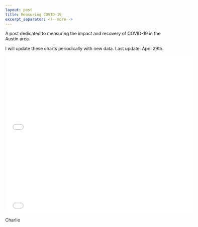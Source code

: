 ```yaml
---
layout: post
title: Measuring COVID-19
excerpt_separator: <!--more-->
---
```


A post dedicated to measuring the impact and recovery of COVID-19 in the Austin area. 

<!--more-->

I will update these charts periodically with new data. Last update: April 29th.  

<iframe width="600" height="250" frameborder="0" scrolling="no" src="//plotly.com/~charlie2343/60.embed?autosize=true&link=false"></iframe>

<iframe width="600" height="250" frameborder="0" scrolling="no" src="//plotly.com/~charlie2343/62.embed?autosize=true&link=false"></iframe>

Charlie
